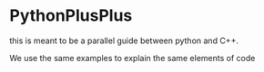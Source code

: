 # PythonPlusPlus

this is meant to be a parallel guide between python and C++.

We use the same examples to explain the same elements of code

